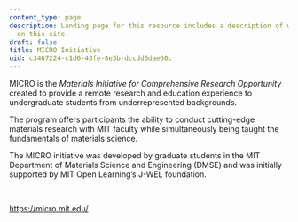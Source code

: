 ```yaml
---
content_type: page
description: Landing page for this resource includes a description of what is contained
  on this site.
draft: false
title: MICRO Initiative
uid: c3467224-c1d6-43fe-8e3b-dccdd6dae60c
---
```

MICRO is the *Materials Initiative for Comprehensive Research Opportunity* created to provide a remote research and education experience to undergraduate students from underrepresented backgrounds.

The program offers participants the ability to conduct cutting-edge materials research with MIT faculty while simultaneously being taught the fundamentals of materials science.

The MICRO initiative was developed by graduate students in the MIT Department of Materials Science and Engineering (DMSE) and was initially supported by MIT Open Learning’s J-WEL foundation.

 

https://micro.mit.edu/